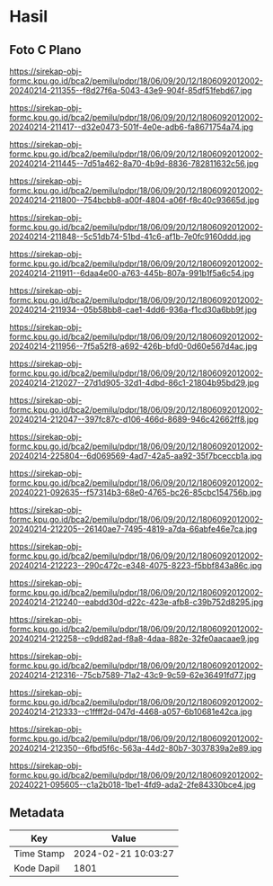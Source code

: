 # Hasil

## Foto C Plano

https://sirekap-obj-formc.kpu.go.id/bca2/pemilu/pdpr/18/06/09/20/12/1806092012002-20240214-211355--f8d27f6a-5043-43e9-904f-85df51febd67.jpg

https://sirekap-obj-formc.kpu.go.id/bca2/pemilu/pdpr/18/06/09/20/12/1806092012002-20240214-211417--d32e0473-501f-4e0e-adb6-fa8671754a74.jpg

https://sirekap-obj-formc.kpu.go.id/bca2/pemilu/pdpr/18/06/09/20/12/1806092012002-20240214-211445--7d51a462-8a70-4b9d-8836-782811632c56.jpg

https://sirekap-obj-formc.kpu.go.id/bca2/pemilu/pdpr/18/06/09/20/12/1806092012002-20240214-211800--754bcbb8-a00f-4804-a06f-f8c40c93665d.jpg

https://sirekap-obj-formc.kpu.go.id/bca2/pemilu/pdpr/18/06/09/20/12/1806092012002-20240214-211848--5c51db74-51bd-41c6-af1b-7e0fc9160ddd.jpg

https://sirekap-obj-formc.kpu.go.id/bca2/pemilu/pdpr/18/06/09/20/12/1806092012002-20240214-211911--6daa4e00-a763-445b-807a-991b1f5a6c54.jpg

https://sirekap-obj-formc.kpu.go.id/bca2/pemilu/pdpr/18/06/09/20/12/1806092012002-20240214-211934--05b58bb8-cae1-4dd6-936a-f1cd30a6bb9f.jpg

https://sirekap-obj-formc.kpu.go.id/bca2/pemilu/pdpr/18/06/09/20/12/1806092012002-20240214-211956--7f5a52f8-a692-426b-bfd0-0d60e567d4ac.jpg

https://sirekap-obj-formc.kpu.go.id/bca2/pemilu/pdpr/18/06/09/20/12/1806092012002-20240214-212027--27d1d905-32d1-4dbd-86c1-21804b95bd29.jpg

https://sirekap-obj-formc.kpu.go.id/bca2/pemilu/pdpr/18/06/09/20/12/1806092012002-20240214-212047--397fc87c-d106-466d-8689-946c42662ff8.jpg

https://sirekap-obj-formc.kpu.go.id/bca2/pemilu/pdpr/18/06/09/20/12/1806092012002-20240214-225804--6d069569-4ad7-42a5-aa92-35f7bceccb1a.jpg

https://sirekap-obj-formc.kpu.go.id/bca2/pemilu/pdpr/18/06/09/20/12/1806092012002-20240221-092635--f57314b3-68e0-4765-bc26-85cbc154756b.jpg

https://sirekap-obj-formc.kpu.go.id/bca2/pemilu/pdpr/18/06/09/20/12/1806092012002-20240214-212205--26140ae7-7495-4819-a7da-66abfe46e7ca.jpg

https://sirekap-obj-formc.kpu.go.id/bca2/pemilu/pdpr/18/06/09/20/12/1806092012002-20240214-212223--290c472c-e348-4075-8223-f5bbf843a86c.jpg

https://sirekap-obj-formc.kpu.go.id/bca2/pemilu/pdpr/18/06/09/20/12/1806092012002-20240214-212240--eabdd30d-d22c-423e-afb8-c39b752d8295.jpg

https://sirekap-obj-formc.kpu.go.id/bca2/pemilu/pdpr/18/06/09/20/12/1806092012002-20240214-212258--c9dd82ad-f8a8-4daa-882e-32fe0aacaae9.jpg

https://sirekap-obj-formc.kpu.go.id/bca2/pemilu/pdpr/18/06/09/20/12/1806092012002-20240214-212316--75cb7589-71a2-43c9-9c59-62e36491fd77.jpg

https://sirekap-obj-formc.kpu.go.id/bca2/pemilu/pdpr/18/06/09/20/12/1806092012002-20240214-212333--c1ffff2d-047d-4468-a057-6b10681e42ca.jpg

https://sirekap-obj-formc.kpu.go.id/bca2/pemilu/pdpr/18/06/09/20/12/1806092012002-20240214-212350--6fbd5f6c-563a-44d2-80b7-3037839a2e89.jpg

https://sirekap-obj-formc.kpu.go.id/bca2/pemilu/pdpr/18/06/09/20/12/1806092012002-20240221-095605--c1a2b018-1be1-4fd9-ada2-2fe84330bce4.jpg


## Metadata

| Key        | Value               |
| ---------- | ------------------- |
| Time Stamp | 2024-02-21 10:03:27 |
| Kode Dapil | 1801                |



